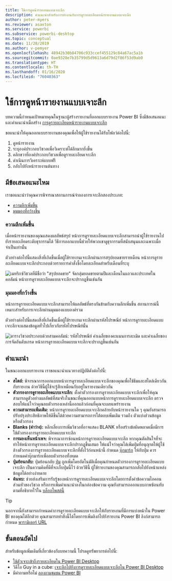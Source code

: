 ```yaml
---
title: ใช้การดูหน้ารายงานแบบเจาะลึก
description: คำแนะนำสำหรับการทำงานกับการดูรายละเอียดหน้ารายงานแบบเจาะลึก
author: peter-myers
ms.reviewer: asaxton
ms.service: powerbi
ms.subservice: powerbi-desktop
ms.topic: conceptual
ms.date: 11/28/2019
ms.author: v-pemyer
ms.openlocfilehash: 48942b30b84706c933ccef455129c84a67ac5a1b
ms.sourcegitcommit: 0ae9328e7b35799d5d9613a6d79d2f86f53d9ab0
ms.translationtype: HT
ms.contentlocale: th-TH
ms.lasthandoff: 01/16/2020
ms.locfileid: "76040363"
---
```

# <a name="use-report-page-drillthrough"></a>ใช้การดูหน้ารายงานแบบเจาะลึก

บทความนี้กำหนดเป้าหมายคุณในฐานะผู้สร้างรายงานที่ออกแบบรายงาน Power BI ซึ่งมีข้อเสนอแนะและคำแนะนำเมื่อสร้าง [การดูรายละเอียดหน้ารายงานแบบเจาะลึก](../desktop-drillthrough.md)

ขอแนะนำให้คุณออกแบบรายงานของคุณเพื่อให้ผู้ใช้รายงานได้รับโฟลว์ต่อไปนี้:

1. ดูหน้ารายงาน
2. ระบุองค์ประกอบวิชวลเพื่อวิเคราะห์ได้ลึกมากยิ่งขึ้น
3. คลิกขวาที่องค์ประกอบวิชวลเพื่อดูรายละเอียดเจาะลึก
4. ดำเนินการวิเคราะห์แบบฟรี
5. กลับไปยังหน้ารายงานต้นทาง

## <a name="suggestions"></a>มีข้อเสนอแนะไหม

เราขอแนะนำว่าคุณควรพิจารณาสถานการณ์จำลองการเจาะลึกสองประเภท:

- [ความลึกเพิ่มขึ้น](#additional-depth)
- [มุมมองที่กว้างขึ้น](#broader-perspective)

### <a name="additional-depth"></a>ความลึกเพิ่มขึ้น

เมื่อหน้ารายงานของคุณแสดงผลลัพธ์สรุป หน้าการดูรายละเอียดแบบเจาะลึกสามารถนำผู้ใช้รายงานไปยังรายละเอียดระดับธุรกรรมได้ วิธีการออกแบบนี้ช่วยให้พวกเขาดูธุรกรรมที่สนับสนุนและเฉพาะเมื่อจำเป็นเท่านั้น

ตัวอย่างต่อไปนี้แสดงสิ่งที่เกิดขึ้นเมื่อผู้ใช้รายงานเจาะลึกผ่านการสรุปยอดขายรายเดือน หน้าการดูรายละเอียดแบบเจาะลึกประกอบด้วยรายการคำสั่งซื้อโดยละเอียดสำหรับเดือนที่ระบุ

![เมทริกซ์วิชวลที่มีชื่อว่า "สรุปยอดขาย" จัดกลุ่มยอดขายตามปีและเดือนในแถวและประเทศในคอลัมน์ หน้าการดูรายละเอียดแบบเจาะลึกจะปรากฏขึ้นเช่นกัน](media/report-drillthrough/suggestion-drillthrough-add-depth.png)

### <a name="broader-perspective"></a>มุมมองที่กว้างขึ้น

หน้าการดูรายละเอียดแบบเจาะลึกสามารถให้ผลลัพธ์ที่ตรงกันข้ามกับความลึกเพิ่มขึ้น สถานการณ์นี้เหมาะสำหรับการเจาะลึกผ่านมุมมองแบบองค์รวม

ตัวอย่างต่อไปนี้แสดงสิ่งที่เกิดขึ้นเมื่อผู้ใช้รายงานเจาะลึกผ่านรหัสไปรษณีย์ หน้าการดูรายละเอียดแบบเจาะลึกจะแสดงข้อมูลทั่วไปเกี่ยวกับรหัสไปรษณีย์นั้น

![ตารางวิชวลประกอบด้วยสามคอลัมน์: รหัสไปรษณีย์ ค่าเฉลี่ยของคะแนนการละเมิด และค่าเฉลี่ยของการจัดอันดับเกรด หน้าการดูรายละเอียดแบบเจาะลึกจะปรากฏขึ้นเช่นกัน](media/report-drillthrough/suggestion-drillthrough-broader-perspective.png)

## <a name="recommendations"></a>คำแนะนำ

ในขณะออกแบบรายงาน เราขอแนะนำแนวทางปฏิบัติดังต่อไปนี้:

- **สไตล์:** พิจารณาการออกแบบหน้าการดูรายละเอียดแบบเจาะลึกของคุณเพื่อใช้ธีมและสไตล์เดียวกันกับรายงาน ด้วยวิธีนี้ผู้ใช้จะรู้สึกเหมือนกับอยู่ในรายงานเดียวกัน
- **ตัวกรองการดูรายละเอียดแบบเจาะลึก:** ตั้งค่าตัวกรองการดูรายละเอียดแบบเจาะลึกเพื่อให้คุณสามารถดูตัวอย่างผลลัพธ์ที่สมจริงในขณะที่คุณออกแบบหน้าการดูรายละเอียดแบบเจาะลึก ตรวจสอบให้แน่ใจว่าคุณลบตัวกรองเหล่านี้ออกแล้วก่อนที่คุณจะเผยแพร่รายงาน
- **ความสามารถเพิ่มเติม:** หน้าการดูรายละเอียดแบบเจาะลึกคล้ายกับหน้ารายงานใด ๆ คุณยังสามารถปรับปรุงประสิทธิภาพให้ดีขึ้นได้ด้วยความสามารถการโต้ตอบเพิ่มเติม รวมถึง ตัวแบ่งส่วนข้อมูลหรือตัวกรอง
- **Blanks (ค่าว่าง):** หลีกเลี่ยงการเพิ่มวิชวลที่อาจแสดง BLANK หรือสร้างข้อผิดพลาดเมื่อมีการใช้ตัวกรองการดูรายละเอียดแบบเจาะลึก
- **การมองเห็นหน้าเพจ:** พิจารณาการซ่อนหน้าการดูรายละเอียดแบบเจาะลึก หากคุณตัดสินใจที่จะทำให้หน้าการดูรายละเอียดแบบเจาะลึกปรากฏขึ้นเสมอ ให้แน่ใจว่าคุณได้เพิ่มปุ่มที่อนุญาตให้ผู้ใช้ล้างตัวกรองการดูรายละเอียดแบบเจาะลึกที่ตั้งไว้ก่อนหน้านี้ กำหนด [บุ๊กมาร์ก](../desktop-bookmarks.md) ให้กับปุ่ม ควรกำหนดค่าบุ๊กมาร์กเพื่อลบตัวกรองทั้งหมด
- **ปุ่มย้อนกลับ:** ปุ่มย้อนกลับ [ปุ่ม](../desktop-buttons.md) ถูกเพิ่มโดยอัตโนมัติเมื่อคุณกำหนดตัวกรองการดูรายละเอียดแบบเจาะลึก เป็นความคิดที่ดีที่จะเก็บปุ่มนี้ไว้ ด้วยวิธีนี้ ผู้ใช้รายงานของคุณสามารถกลับไปยังหน้าแหล่งข้อมูลได้อย่างง่ายดาย
- **ค้นพบ:** ช่วยส่งเสริมการรับรู้ของหน้าการดูรายละเอียดแบบเจาะลึกโดยการตั้งค่าข้อความไอคอนส่วนหัวของวิชวล หรือการเพิ่มคำแนะนำลงในกล่องข้อความ คุณยังสามารถออกแบบภาพซ้อนทับ ตามที่อธิบายไว้ใน [บล็อกโพสต์นี้](https://alluringbi.com/2019/10/23/overlays-for-true-self-serve-reporting/)

> [!TIP]
> นอกจากนี้ยังสามารถกำหนดค่าการดูรายละเอียดแบบเจาะลึกให้กับรายงานที่มีการแบ่งหน้าใน Power BI ของคุณได้อีกด้วย คุณสามารถทำสิ่งนี้ได้โดยการเพิ่มลิงก์ไปยังรายงาน Power BI ลิงก์สามารถกำหนด [พารามิเตอร์ URL](https://powerbi.microsoft.com/blog/url-parameters-for-paginated-reports-are-now-available/)

## <a name="next-steps"></a>ขั้นตอนถัดไป

สำหรับข้อมูลเพิ่มเติมที่เกี่ยวข้องกับบทความนี้ โปรดดูทรัพยากรต่อไปนี้:

- [ใช้ตัวเจาะเข้าถึงรายละเอียดใน Power BI Desktop](../desktop-drillthrough.md)
- วิดีโอ Guy in a cube: [เจาะลึกไปยังการดูรายละเอียดแบบเจาะลึกใน Power BI Desktop](https://www.youtube.com/watch?v=2x9lLHDbtDk)
- มีคำถามหรือไม่ [ลองถามชุมชน Power BI](https://community.powerbi.com/)
